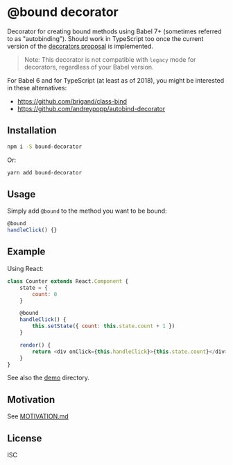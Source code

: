 # @bound decorator

Decorator for creating bound methods using Babel 7+ (sometimes referred to as "autobinding"). Should work in TypeScript too once the current version of the [decorators proposal](https://github.com/tc39/proposal-decorators) is implemented.

> Note: This decorator is not compatible with `legacy` mode for decorators, regardless of your Babel version.

For Babel 6 and for TypeScript (at least as of 2018), you might be interested in these alternatives:

-   https://github.com/brigand/class-bind
-   https://github.com/andreypopp/autobind-decorator

## Installation

```bash
npm i -S bound-decorator
```

Or:

```bash
yarn add bound-decorator
```

## Usage

Simply add `@bound` to the method you want to be bound:

```js
@bound
handleClick() {}
```

## Example

Using React:

```js
class Counter extends React.Component {
    state = {
        count: 0
    }

    @bound
    handleClick() {
        this.setState({ count: this.state.count + 1 })
    }

    render() {
        return <div onClick={this.handleClick}>{this.state.count}</div>
    }
}
```

See also the [demo](https://github.com/mbrowne/bound-decorator/demo) directory.

## Motivation

See [MOTIVATION.md](https://github.com/mbrowne/bound-decorator/MOTIVATION.md)

## License

ISC
